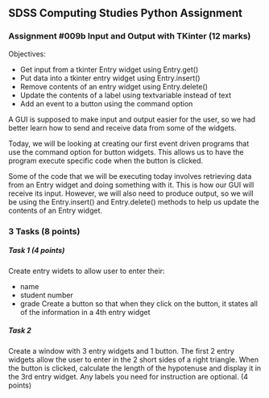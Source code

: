 ## SDSS Computing Studies Python Assignment
### Assignment #009b Input and Output with TKinter (12 marks)

Objectives:
* Get input from a tkinter Entry widget using Entry.get()
* Put data into a tkinter entry widget using Entry.insert()
* Remove contents of an entry widget using Entry.delete()
* Update the contents of a label using textvariable instead of text
* Add an event to a button using the command option

A GUI is supposed to make input and output easier for the user, so
we had better learn how to send and receive data from some of the
widgets.

Today, we will be looking at creating our first event driven programs
that use the command option for button widgets. This allows us to have
the program execute specific code when the button is clicked.

Some of the code that we will be executing today involves retrieving
data from an Entry widget and doing something with it.  This is how
our GUI will receive its input.  However, we will also need to produce
output, so we will be using the Entry.insert() and Entry.delete()
methods to help us update the contents of an Entry widget.

### 3 Tasks (8 points)

##### Task 1 (4 points)
Create entry widets to allow user to enter their:
* name
* student number
* grade
Create a button so that when they click on the button, it states all of the information in a 4th entry widget


##### Task 2
Create a window with 3 entry widgets and 1 button.
The first 2 entry widgets allow the user to enter in the 2 short sides of a right triangle.
When the button is clicked, calculate the length of the hypotenuse and display it in the 3rd entry widget.
Any labels you need for instruction are optional.
(4 points) 

